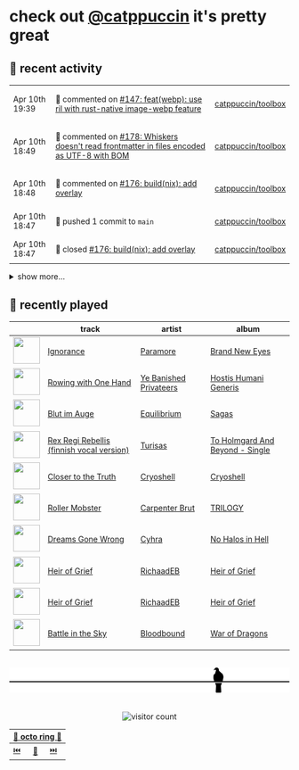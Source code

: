 # check out [@catppuccin](https://github.com/catppuccin) it's pretty great

## 📅 recent activity

<!-- SCRIPT:REPLACE:GITHUB -->
<table>
<tbody>
<tr>
<td><span title='2024-04-10T19:39:29+00:00'>Apr 10th 19:39</span></td>
<td>

💬 commented on [#147: feat(webp): use ril with rust-native image-webp feature](https://github.com/catppuccin/toolbox/pull/147)

</td>
<td>

[catppuccin/toolbox](https://github.com/catppuccin/toolbox)

</td>
</tr>
<tr>
<td><span title='2024-04-10T18:49:48+00:00'>Apr 10th 18:49</span></td>
<td>

💬 commented on [#178: Whiskers doesn't read frontmatter in files encoded as UTF-8 with BOM](https://github.com/catppuccin/toolbox/issues/178)

</td>
<td>

[catppuccin/toolbox](https://github.com/catppuccin/toolbox)

</td>
</tr>
<tr>
<td><span title='2024-04-10T18:48:06+00:00'>Apr 10th 18:48</span></td>
<td>

💬 commented on [#176: build(nix): add overlay](https://github.com/catppuccin/toolbox/pull/176)

</td>
<td>

[catppuccin/toolbox](https://github.com/catppuccin/toolbox)

</td>
</tr>
<tr>
<td><span title='2024-04-10T18:47:41+00:00'>Apr 10th 18:47</span></td>
<td>

🚢 pushed 1 commit to `main`

</td>
<td>

[catppuccin/toolbox](https://github.com/catppuccin/toolbox)

</td>
</tr>
<tr>
<td><span title='2024-04-10T18:47:39+00:00'>Apr 10th 18:47</span></td>
<td>

🎉 closed [#176: build(nix): add overlay](https://github.com/catppuccin/toolbox/pull/176)

</td>
<td>

[catppuccin/toolbox](https://github.com/catppuccin/toolbox)

</td>
</tr>
</tbody>
</table>

<details>
<summary>show more...</summary>
<table>
<tbody>
<tr>
<td><span title='2024-04-09T11:50:25+00:00'>Apr 9th 11:50</span></td>
<td>

🔍 reviewed [#2: build: use whiskers](https://github.com/catppuccin/zsh-fsh/pull/2)

</td>
<td>

[catppuccin/zsh-fsh](https://github.com/catppuccin/zsh-fsh)

</td>
</tr>
<tr>
<td><span title='2024-04-09T11:48:47+00:00'>Apr 9th 11:48</span></td>
<td>

📢 opened [#177: include flavour's colours at top level when rendering single-flavor matrix templates](https://github.com/catppuccin/toolbox/issues/177)

</td>
<td>

[catppuccin/toolbox](https://github.com/catppuccin/toolbox)

</td>
</tr>
<tr>
<td><span title='2024-04-08T22:04:38+00:00'>Apr 8th 22:04</span></td>
<td>

💬 commented on [#2315: feat: explicitly track current/past maintainers](https://github.com/catppuccin/catppuccin/pull/2315)

</td>
<td>

[catppuccin/catppuccin](https://github.com/catppuccin/catppuccin)

</td>
</tr>
<tr>
<td><span title='2024-04-08T22:01:53+00:00'>Apr 8th 22:01</span></td>
<td>

🔍 reviewed [#2315: feat: explicitly track current/past maintainers](https://github.com/catppuccin/catppuccin/pull/2315)

</td>
<td>

[catppuccin/catppuccin](https://github.com/catppuccin/catppuccin)

</td>
</tr>
<tr>
<td><span title='2024-04-08T16:30:31+00:00'>Apr 8th 16:30</span></td>
<td>

🔍 reviewed [#2315: feat: explicitly track current/past maintainers](https://github.com/catppuccin/catppuccin/pull/2315)

</td>
<td>

[catppuccin/catppuccin](https://github.com/catppuccin/catppuccin)

</td>
</tr>
<tr>
<td><span title='2024-04-08T07:51:25+00:00'>Apr 8th 07:51</span></td>
<td>

🚀 opened [#16: chore: temporarily remove ctp cli formula](https://github.com/catppuccin/homebrew-tap/pull/16)

</td>
<td>

[catppuccin/homebrew-tap](https://github.com/catppuccin/homebrew-tap)

</td>
</tr>
<tr>
<td><span title='2024-04-07T15:07:17+00:00'>Apr 7th 15:07</span></td>
<td>

💬 commented on [#2103: Nix](https://github.com/catppuccin/catppuccin/issues/2103)

</td>
<td>

[catppuccin/catppuccin](https://github.com/catppuccin/catppuccin)

</td>
</tr>
<tr>
<td><span title='2024-04-07T15:07:16+00:00'>Apr 7th 15:07</span></td>
<td>

✅ closed [#2103: Nix](https://github.com/catppuccin/catppuccin/issues/2103)

</td>
<td>

[catppuccin/catppuccin](https://github.com/catppuccin/catppuccin)

</td>
</tr>
<tr>
<td><span title='2024-04-07T15:06:56+00:00'>Apr 7th 15:06</span></td>
<td>

🚢 pushed 1 commit to `main`

</td>
<td>

[catppuccin/catppuccin](https://github.com/catppuccin/catppuccin)

</td>
</tr>
<tr>
<td><span title='2024-04-07T15:06:55+00:00'>Apr 7th 15:06</span></td>
<td>

🎉 closed [#2354: docs: add catppuccin/nix](https://github.com/catppuccin/catppuccin/pull/2354)

</td>
<td>

[catppuccin/catppuccin](https://github.com/catppuccin/catppuccin)

</td>
</tr>
<tr>
<td><span title='2024-04-07T15:06:45+00:00'>Apr 7th 15:06</span></td>
<td>

💬 commented on [#2354: docs: add catppuccin/nix](https://github.com/catppuccin/catppuccin/pull/2354)

</td>
<td>

[catppuccin/catppuccin](https://github.com/catppuccin/catppuccin)

</td>
</tr>
<tr>
<td><span title='2024-04-07T14:59:47+00:00'>Apr 7th 14:59</span></td>
<td>

💬 commented on [#14: update to work with latest upload-artifact action](https://github.com/catppuccin/homebrew-tap/issues/14)

</td>
<td>

[catppuccin/homebrew-tap](https://github.com/catppuccin/homebrew-tap)

</td>
</tr>
<tr>
<td><span title='2024-04-07T14:59:47+00:00'>Apr 7th 14:59</span></td>
<td>

✅ closed [#14: update to work with latest upload-artifact action](https://github.com/catppuccin/homebrew-tap/issues/14)

</td>
<td>

[catppuccin/homebrew-tap](https://github.com/catppuccin/homebrew-tap)

</td>
</tr>
<tr>
<td><span title='2024-04-07T14:45:45+00:00'>Apr 7th 14:45</span></td>
<td>

💬 commented on [#2103: Nix](https://github.com/catppuccin/catppuccin/issues/2103)

</td>
<td>

[catppuccin/catppuccin](https://github.com/catppuccin/catppuccin)

</td>
</tr>
<tr>
<td><span title='2024-04-07T13:30:14+00:00'>Apr 7th 13:30</span></td>
<td>

🚢 pushed 1 commit to `main`

</td>
<td>

[catppuccin/toolbox](https://github.com/catppuccin/toolbox)

</td>
</tr>
<tr>
<td><span title='2024-04-07T13:30:13+00:00'>Apr 7th 13:30</span></td>
<td>

🎉 closed [#171: feat(whiskers): allow overrides of any matrix iterable](https://github.com/catppuccin/toolbox/pull/171)

</td>
<td>

[catppuccin/toolbox](https://github.com/catppuccin/toolbox)

</td>
</tr>
<tr>
<td><span title='2024-04-07T12:32:16+00:00'>Apr 7th 12:32</span></td>
<td>

💬 commented on [#14: update to work with latest upload-artifact action](https://github.com/catppuccin/homebrew-tap/issues/14)

</td>
<td>

[catppuccin/homebrew-tap](https://github.com/catppuccin/homebrew-tap)

</td>
</tr>
</tbody>
</table>
</details>
<!-- SCRIPT:REPLACE:GITHUB -->

## 🎵 recently played

<!-- SCRIPT:REPLACE:SPOTIFY -->
| | track | artist | album |
| - | - | - | - |
| <img src="https://i.scdn.co/image/ab67616d00004851b9abbedc516dd297039977bd" width="48" height="48"> | [Ignorance](https://open.spotify.com/track/5ZdrNnYV5VZWds4WXKf8kf) | [Paramore](https://open.spotify.com/artist/74XFHRwlV6OrjEM0A2NCMF) | [Brand New Eyes](https://open.spotify.com/track/5ZdrNnYV5VZWds4WXKf8kf) |
| <img src="https://i.scdn.co/image/ab67616d00004851501f914acb62f292143a8bdc" width="48" height="48"> | [Rowing with One Hand](https://open.spotify.com/track/6qt5ATBB3YT22YbhE9ZgfZ) | [Ye Banished Privateers](https://open.spotify.com/artist/16f8bHHqNwQWgqWMYyS9ij) | [Hostis Humani Generis](https://open.spotify.com/track/6qt5ATBB3YT22YbhE9ZgfZ) |
| <img src="https://i.scdn.co/image/ab67616d00004851181bc1a9db5f4984cda9e915" width="48" height="48"> | [Blut im Auge](https://open.spotify.com/track/6zo1bJD6CRb4ggVmvGzaBB) | [Equilibrium](https://open.spotify.com/artist/5KvkOKroKLz202ioXfGWR2) | [Sagas](https://open.spotify.com/track/6zo1bJD6CRb4ggVmvGzaBB) |
| <img src="https://i.scdn.co/image/ab67616d0000485143e2234dfc55479ad25aef59" width="48" height="48"> | [Rex Regi Rebellis (finnish vocal version)](https://open.spotify.com/track/7MYuBuvdgoCUYCJAyTczvW) | [Turisas](https://open.spotify.com/artist/0ykT1si9XRFPmEvWOnf4YI) | [To Holmgard And Beyond - Single](https://open.spotify.com/track/7MYuBuvdgoCUYCJAyTczvW) |
| <img src="https://i.scdn.co/image/ab67616d00004851964df1d62e0bf30a576597f3" width="48" height="48"> | [Closer to the Truth](https://open.spotify.com/track/1Ax7HKJ0dAoZUKvcm2Njcc) | [Cryoshell](https://open.spotify.com/artist/65jgj6SqhyQN9TEh5g0Unu) | [Cryoshell](https://open.spotify.com/track/1Ax7HKJ0dAoZUKvcm2Njcc) |
| <img src="https://i.scdn.co/image/ab67616d000048511b1d6c550aaaae5acf220e84" width="48" height="48"> | [Roller Mobster](https://open.spotify.com/track/7oxnK2wg8qFv8EXyyxKDJ4) | [Carpenter Brut](https://open.spotify.com/artist/1l2oLiukA9i5jEtIyNWIEP) | [TRILOGY](https://open.spotify.com/track/7oxnK2wg8qFv8EXyyxKDJ4) |
| <img src="https://i.scdn.co/image/ab67616d000048517ecef0b3549b9c7d84be8edb" width="48" height="48"> | [Dreams Gone Wrong](https://open.spotify.com/track/3kOCMifMe0odStyKDG8Og1) | [Cyhra](https://open.spotify.com/artist/6tkhw6PSVw7b2M7h5fLBLE) | [No Halos in Hell](https://open.spotify.com/track/3kOCMifMe0odStyKDG8Og1) |
| <img src="https://i.scdn.co/image/ab67616d000048519c460bfd8d3d6304f1d1092a" width="48" height="48"> | [Heir of Grief](https://open.spotify.com/track/7s4kRdplZ4iX4Y5HvFEiHT) | [RichaadEB](https://open.spotify.com/artist/4IF11U0nzFhAaLDGZH3vSx) | [Heir of Grief](https://open.spotify.com/track/7s4kRdplZ4iX4Y5HvFEiHT) |
| <img src="https://i.scdn.co/image/ab67616d000048519c460bfd8d3d6304f1d1092a" width="48" height="48"> | [Heir of Grief](https://open.spotify.com/track/7s4kRdplZ4iX4Y5HvFEiHT) | [RichaadEB](https://open.spotify.com/artist/4IF11U0nzFhAaLDGZH3vSx) | [Heir of Grief](https://open.spotify.com/track/7s4kRdplZ4iX4Y5HvFEiHT) |
| <img src="https://i.scdn.co/image/ab67616d00004851b06a11d425e30f86344afb68" width="48" height="48"> | [Battle in the Sky](https://open.spotify.com/track/3KkPHbFi3Rf7BRcRpjLskE) | [Bloodbound](https://open.spotify.com/artist/6nf7iwR6AoROxfUKZWd1r6) | [War of Dragons](https://open.spotify.com/track/3KkPHbFi3Rf7BRcRpjLskE) |

<!-- SCRIPT:REPLACE:SPOTIFY -->

<br>

<div align="center">

<picture>
    <source media="(prefers-color-scheme: light)" srcset="assets/pigeon-light.svg">
    <source media="(prefers-color-scheme: dark)" srcset="assets/pigeon-dark.svg">
    <img alt="pigeon sitting on a wire" src="assets/pigeon-light.svg">
</picture>

<br>
<br>

![visitor count](https://profile-counter.glitch.me/backwardspy/count.svg)

<table>
    <thead>
        <th colspan="3"><a href="https://octo-ring.com">🐙 octo ring 🐙</a></th>
    </thead>
    <tbody>
        <td><a href="https://octo-ring.com/p/backwardspy/prev">⏮️</a></td>
        <td><a href="https://octo-ring.com/p/backwardspy/random">🔀</a></td>
        <td><a href="https://octo-ring.com/p/backwardspy/next">⏭️</a></td>
    </tbody>
</table>

</div>
